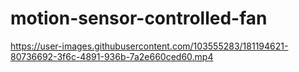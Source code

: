 # motion-sensor-controlled-fan



https://user-images.githubusercontent.com/103555283/181194621-80736692-3f6c-4891-936b-7a2e660ced60.mp4


